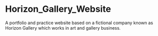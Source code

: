 # Horizon_Gallery_Website
A portfolio and practice website based on a fictional company known as Horizon Gallery which works in art and gallery business.
